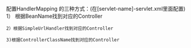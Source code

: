 配置HandlerMapping 的三种方式：(在[servlet-name]-servlet.xml里面配置)
	1） 根据BeanName找到对应的Controller 
	   
	2）根据SimpleUrlHandler找到对应的Controller 
	   
	3)根据ControllerClassName找到对应的Controller
